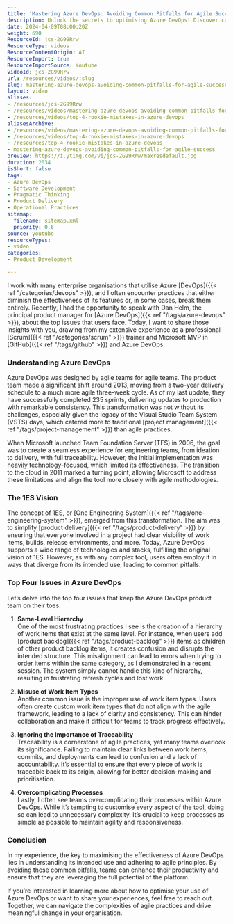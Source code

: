 ```yaml
---
title: 'Mastering Azure DevOps: Avoiding Common Pitfalls for Agile Success'
description: Unlock the secrets to optimising Azure DevOps! Discover common pitfalls and expert insights to enhance your agile practices and boost team productivity.
date: 2024-04-09T08:00:20Z
weight: 690
ResourceId: jcs-2G99Rrw
ResourceType: videos
ResourceContentOrigin: AI
ResourceImport: true
ResourceImportSource: Youtube
videoId: jcs-2G99Rrw
url: /resources/videos/:slug
slug: mastering-azure-devops-avoiding-common-pitfalls-for-agile-success
layout: video
aliases:
- /resources/jcs-2G99Rrw
- /resources/videos/mastering-azure-devops-avoiding-common-pitfalls-for-agile-success
- /resources/videos/top-4-rookie-mistakes-in-azure-devops
aliasesArchive:
- /resources/videos/mastering-azure-devops-avoiding-common-pitfalls-for-agile-success
- /resources/videos/top-4-rookie-mistakes-in-azure-devops
- /resources/top-4-rookie-mistakes-in-azure-devops
- mastering-azure-devops-avoiding-common-pitfalls-for-agile-success
preview: https://i.ytimg.com/vi/jcs-2G99Rrw/maxresdefault.jpg
duration: 2034
isShort: false
tags:
- Azure DevOps
- Software Development
- Pragmatic Thinking
- Product Delivery
- Operational Practices
sitemap:
  filename: sitemap.xml
  priority: 0.6
source: youtube
resourceTypes:
- video
categories:
- Product Development

---
```

I work with many enterprise organisations that utilise Azure [DevOps]({{< ref "/categories/devops" >}}), and I often encounter practices that either diminish the effectiveness of its features or, in some cases, break them entirely. Recently, I had the opportunity to speak with Dan Helm, the principal product manager for [Azure DevOps]({{< ref "/tags/azure-devops" >}}), about the top issues that users face. Today, I want to share those insights with you, drawing from my extensive experience as a professional [Scrum]({{< ref "/categories/scrum" >}}) trainer and Microsoft MVP in [GitHub]({{< ref "/tags/github" >}}) and Azure DevOps.

### Understanding Azure DevOps

Azure DevOps was designed by agile teams for agile teams. The product team made a significant shift around 2013, moving from a two-year delivery schedule to a much more agile three-week cycle. As of my last update, they have successfully completed 235 sprints, delivering updates to production with remarkable consistency. This transformation was not without its challenges, especially given the legacy of the Visual Studio Team System (VSTS) days, which catered more to traditional [project management]({{< ref "/tags/project-management" >}}) than agile practices.

When Microsoft launched Team Foundation Server (TFS) in 2006, the goal was to create a seamless experience for engineering teams, from ideation to delivery, with full traceability. However, the initial implementation was heavily technology-focused, which limited its effectiveness. The transition to the cloud in 2011 marked a turning point, allowing Microsoft to address these limitations and align the tool more closely with agile methodologies.

### The 1ES Vision

The concept of 1ES, or [One Engineering System]({{< ref "/tags/one-engineering-system" >}}), emerged from this transformation. The aim was to simplify [product delivery]({{< ref "/tags/product-delivery" >}}) by ensuring that everyone involved in a project had clear visibility of work items, builds, release environments, and more. Today, Azure DevOps supports a wide range of technologies and stacks, fulfilling the original vision of 1ES. However, as with any complex tool, users often employ it in ways that diverge from its intended use, leading to common pitfalls.

### Top Four Issues in Azure DevOps

Let’s delve into the top four issues that keep the Azure DevOps product team on their toes:

1. **Same-Level Hierarchy**  
   One of the most frustrating practices I see is the creation of a hierarchy of work items that exist at the same level. For instance, when users add [product backlog]({{< ref "/tags/product-backlog" >}}) items as children of other product backlog items, it creates confusion and disrupts the intended structure. This misalignment can lead to errors when trying to order items within the same category, as I demonstrated in a recent session. The system simply cannot handle this kind of hierarchy, resulting in frustrating refresh cycles and lost work.

2. **Misuse of Work Item Types**  
   Another common issue is the improper use of work item types. Users often create custom work item types that do not align with the agile framework, leading to a lack of clarity and consistency. This can hinder collaboration and make it difficult for teams to track progress effectively.

3. **Ignoring the Importance of Traceability**  
   Traceability is a cornerstone of agile practices, yet many teams overlook its significance. Failing to maintain clear links between work items, commits, and deployments can lead to confusion and a lack of accountability. It’s essential to ensure that every piece of work is traceable back to its origin, allowing for better decision-making and prioritisation.

4. **Overcomplicating Processes**  
   Lastly, I often see teams overcomplicating their processes within Azure DevOps. While it’s tempting to customise every aspect of the tool, doing so can lead to unnecessary complexity. It’s crucial to keep processes as simple as possible to maintain agility and responsiveness.

### Conclusion

In my experience, the key to maximising the effectiveness of Azure DevOps lies in understanding its intended use and adhering to agile principles. By avoiding these common pitfalls, teams can enhance their productivity and ensure that they are leveraging the full potential of the platform. 

If you’re interested in learning more about how to optimise your use of Azure DevOps or want to share your experiences, feel free to reach out. Together, we can navigate the complexities of agile practices and drive meaningful change in your organisation.
